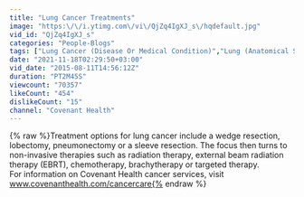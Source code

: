 ```yaml
---
title: "Lung Cancer Treatments"
image: "https:\/\/i.ytimg.com\/vi\/QjZq4IgXJ_s\/hqdefault.jpg"
vid_id: "QjZq4IgXJ_s"
categories: "People-Blogs"
tags: ["Lung Cancer (Disease Or Medical Condition)","Lung (Anatomical Structure)","Health (Industry)"]
date: "2021-11-18T02:29:50+03:00"
vid_date: "2015-08-11T14:56:12Z"
duration: "PT2M45S"
viewcount: "70357"
likeCount: "454"
dislikeCount: "15"
channel: "Covenant Health"
---
```

{% raw %}Treatment options for lung cancer include a wedge resection, lobectomy, pneumonectomy or a sleeve resection. The focus then turns to non-invasive therapies such as radiation therapy, external beam radiation therapy (EBRT), chemotherapy, brachytherapy or targeted therapy.<br />For information on Covenant Health cancer services, visit www.covenanthealth.com/cancercare{% endraw %}
